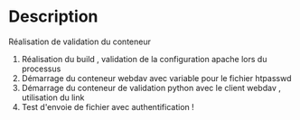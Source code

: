# Description

Réalisation de validation du conteneur 

1. Réalisation du build , validation de la configuration apache lors du processus
2. Démarrage du conteneur webdav avec variable pour le fichier htpasswd
3. Démarrage du conteneur de validation python avec le client webdav , utilisation du link
4. Test d'envoie de fichier avec authentification !

